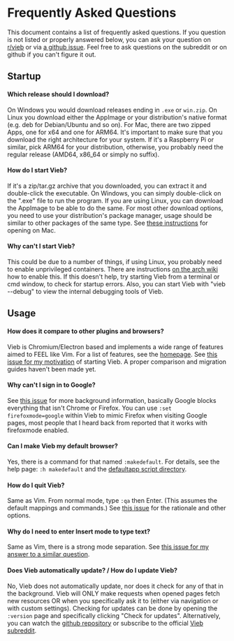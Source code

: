 Frequently Asked Questions
==========================

This document contains a list of frequently asked questions.
If you question is not listed or properly answered below, you can ask your question on
[r/vieb](https://reddit.com/r/vieb) or via [a github issue](https://github.com/Jelmerro/Vieb/issues/new/choose).
Feel free to ask questions on the subreddit or on github if you can't figure it out.

## Startup

#### Which release should I download?

On Windows you would download releases ending in `.exe` or `win.zip`.
On Linux you download either the AppImage or your distribution's native format (e.g. deb for Debian/Ubuntu and so on).
For Mac, there are two zipped Apps, one for x64 and one for ARM64.
It's important to make sure that you download the right architecture for your system.
If it's a Raspberry Pi or similar, pick ARM64 for your distribution,
otherwise, you probably need the regular release (AMD64, x86_64 or simply no suffix).

#### How do I start Vieb?

If it's a zip/tar.gz archive that you downloaded, you can extract it and double-click the executable.
On Windows, you can simply double-click on the ".exe" file to run the program.
If you are using Linux, you can download the AppImage to be able to do the same.
For most other download options, you need to use your distribution's package manager,
usage should be similar to other packages of the same type.
See [these instructions](https://support.apple.com/guide/mac-help/open-a-mac-app-from-an-unidentified-developer-mh40616/mac) for opening on Mac.

#### Why can't I start Vieb?

This could be due to a number of things, if using Linux, you probably need to enable unprivileged containers.
There are instructions [on the arch wiki](https://wiki.archlinux.org/index.php/Linux_Containers#Enable_support_to_run_unprivileged_containers_(optional)) how to enable this.
If this doesn't help, try starting Vieb from a terminal or cmd window, to check for startup errors.
Also, you can start Vieb with "vieb --debug" to view the internal debugging tools of Vieb.

## Usage

#### How does it compare to other plugins and browsers?

Vieb is Chromium/Electron based and implements a wide range of features aimed to FEEL like Vim.
For a list of features, see the [homepage](https://vieb.dev/features).
See [this issue for my motivation](https://github.com/Jelmerro/Vieb/issues/83) of starting Vieb.
A proper comparison and migration guides haven't been made yet.

#### Why can't I sign in to Google?

See [this issue](https://github.com/Jelmerro/Vieb/issues/50) for more background information,
basically Google blocks everything that isn't Chrome or Firefox.
You can use `:set firefoxmode=google` within Vieb to mimic Firefox when visiting Google pages,
most people that I heard back from reported that it works with firefoxmode enabled.

#### Can I make Vieb my default browser?

Yes, there is a command for that named `:makedefault`.
For details, see the help page: `:h makedefault` and the
[defaultapp script directory](https://github.com/Jelmerro/Vieb/tree/master/app/defaultapp).

#### How do I quit Vieb?

Same as Vim. From normal mode, type `:qa` then Enter. (This assumes the default mappings and commands.)
See [this issue](https://github.com/Jelmerro/Vieb/issues/65) for the rationale and other options.

#### Why do I need to enter Insert mode to type text?

Same as Vim, there is a strong mode separation.
See [this issue for my answer to a similar question](https://github.com/Jelmerro/Vieb/issues/63).

#### Does Vieb automatically update? / How do I update Vieb?

No, Vieb does not automatically update, nor does it check for any of that in the background.
Vieb will ONLY make requests when opened pages fetch new resources
OR when you specifically ask it to (either via navigation or with custom settings).
Checking for updates can be done by opening the `:version` page and specifically clicking "Check for updates".
Alternatively, you can watch the [github repository](https://github.com/Jelmerro/Vieb)
or subscribe to the official [Vieb subreddit](https://reddit.com/r/vieb).
